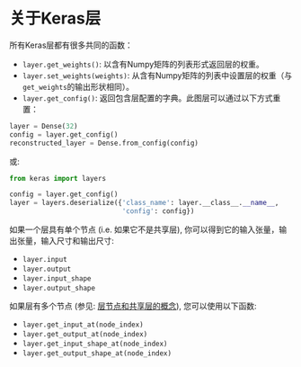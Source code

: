 # 关于Keras层

所有Keras层都有很多共同的函数：

- `layer.get_weights()`: 以含有Numpy矩阵的列表形式返回层的权重。
- `layer.set_weights(weights)`: 从含有Numpy矩阵的列表中设置层的权重（与`get_weights`的输出形状相同）。
- `layer.get_config()`: 返回包含层配置的字典。此图层可以通过以下方式重置：

```python
layer = Dense(32)
config = layer.get_config()
reconstructed_layer = Dense.from_config(config)
```

或:

```python
from keras import layers

config = layer.get_config()
layer = layers.deserialize({'class_name': layer.__class__.__name__,
                            'config': config})
```

如果一个层具有单个节点 (i.e. 如果它不是共享层), 你可以得到它的输入张量，输出张量，输入尺寸和输出尺寸:

- `layer.input`
- `layer.output`
- `layer.input_shape`
- `layer.output_shape`

如果层有多个节点 (参见: [层节点和共享层的概念](/getting-started/functional-api-guide/#the-concept-of-layer-node)), 您可以使用以下函数:

- `layer.get_input_at(node_index)`
- `layer.get_output_at(node_index)`
- `layer.get_input_shape_at(node_index)`
- `layer.get_output_shape_at(node_index)`
